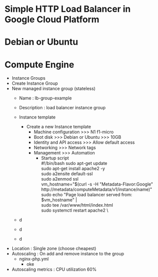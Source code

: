 # Simple HTTP Load Balancer in Google Cloud Platform
# Debian or Ubuntu

# Compute Engine
- Instance Groups
- Create Instance Group
- New managed instance group (stateless)
    - Name : lb-group-example
    - Description : load balancer instance group
    - Instance template
        - Create a new Instance template
            - Machine configuration >>> N1 f1-micro
            - Boot disk >>> Debian or Ubuntu >>> 10GB
            - Identity and API access >>> Allow default access
            - Networking >>> Network tags
            - Management >>> Automation
                - Startup script \
                  #!/bin/bash
                  sudo apt-get update \
                  sudo apt-get install apache2 -y \
                  sudo a2ensite default-ssl \
                  sudo a2enmod ssl \
                  vm_hostname="$(curl -s -H "Metadata-Flavor:Google" http://metadata/computeMetadata/v1/instance/name)" \
                  sudo echo "Page load balancer served from: $vm_hostname" | \
                  sudo tee /var/www/html/index.html \
                  sudo systemctl restart apache2 \
          

  - d
  - d
  - d
- Location : Single zone (choose cheapest)
- Autoscaling : On add and remove instance to the group
  - nginx-php.yml
    - oke
- Autoscaling metrics : CPU utilization 60%



